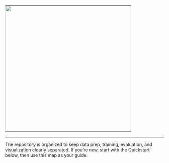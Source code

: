 <div align="center">
  <table border=0 style="border: 0px solid #c6c6c6 !important; border-spacing: 0px; width: auto !important;">
    <tr>
      <td valign=top style="border: 0px solid #c6c6c6 !important; padding: 0px !important;">
        <div align=center valign=top>
          <img src="https://github.com/NaderNemati/RGB-LiDAR-Fusion-Maritime/blob/main/c53465dc-5122-40d3-a7f4-1aab67cac584.png" style="margin: 0px !important; height: 400px !important;">
        </div>
      </td>
    </tr>
  </table>
</div>

---

The repository is organized to keep data prep, training, evaluation, and visualization clearly separated. If you’re new, start with the Quickstart below, then use this map as your guide.
